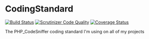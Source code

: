 # CodingStandard
[![Build Status](https://travis-ci.org/aik099/CodingStandard.png?branch=master)](https://travis-ci.org/aik099/CodingStandard)
[![Scrutinizer Code Quality](https://scrutinizer-ci.com/g/aik099/CodingStandard/badges/quality-score.png?s=dfdd7644537b5c57bfc551a640d91e645fcff979)](https://scrutinizer-ci.com/g/aik099/CodingStandard/)
[![Coverage Status](https://coveralls.io/repos/aik099/CodingStandard/badge.png?branch=master)](https://coveralls.io/r/aik099/CodingStandard?branch=master)

The PHP_CodeSniffer coding standard I'm using on all of my projects

